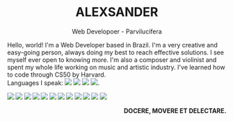 <h1 align="center">
	<strong>
		ALEXSANDER
	</strong>
</h1>
<p align="center">
	Web Developoer - Parvilucifera
</p>

Hello, world! I'm a Web Developer based in Brazil. I'm a very creative and easy-going person, always doing my best to reach effective solutions. I see myself ever open to knowing more. I'm also a composer and violinist and spent my whole life working on music and artistic industry. I've learned how to code through CS50 by Harvard.<br /> Languages I speak: <img src="https://img.icons8.com/color/20/000000/brazil-circular.png"/>
			<img src="https://img.icons8.com/color/20/000000/great-britain-circular.png"/>
			<img src="https://img.icons8.com/color/20/000000/france-circular.png"/>
			<img src="https://img.icons8.com/color/20/000000/japan-circular.png"/>.

<p>
	<strong
		Techologies I work with:
	</strong>
</p>
<p>
	<img src="https://img.icons8.com/color/48/000000/html-5--v1.png"/>
	<img src="https://img.icons8.com/color/48/000000/css3.png"/>
	<img src="https://img.icons8.com/color/48/000000/javascript--v1.png"/>
	<img src="https://img.icons8.com/color/48/000000/typescript.png"/>
	<img src="https://img.icons8.com/external-flat-juicy-fish/46/000000/external-sql-coding-and-development-flat-flat-juicy-fish.png"/>
	<img src="https://img.icons8.com/plasticine/48/000000/react.png"/>
	<img src="https://img.icons8.com/color/48/000000/python--v1.png"/>
	<img src="https://img.icons8.com/color/48/000000/django.png"/>
	<img src="https://img.icons8.com/fluency/48/000000/flask.png"/>
	<img src="https://img.icons8.com/color/48/000000/tailwind_css.png"/>
	<img src="https://img.icons8.com/color/48/000000/chakra-ui.png"/>
	<img src="https://img.icons8.com/color/48/000000/bootstrap.png"/>
</p>

<p align="right">DOCERE, MOVERE ET DELECTARE.</p>
